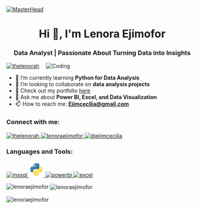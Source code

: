 [![MasterHead](https://raw.githubusercontent.com/iammert/TileProgressView/main/art/animatedart.gif)](https://linktr.ee/lenoraejimofor)
<h1 align="center">Hi 👋, I'm Lenora Ejimofor</h1>
<h3 align="center">Data Analyst | Passionate About Turning Data into Insights</h3>

<img align="right" alt="Coding" width="400" src="https://camo.githubusercontent.com/a76a24e5ac13898b4edd122abfb646130c01e55479cd2c291516d2f596bd5112/68747470733a2f2f6d69726f2e6d656469756d2e636f6d2f76322f726573697a653a6669743a313230302f302a64492d6f384833693077363653704b372e676966">

<p align="left"> 
  <a href="https://twitter.com/thelenorah" target="blank">
    <img src="https://img.shields.io/twitter/follow/thelenorah?logo=twitter&style=for-the-badge" alt="thelenorah" />
  </a> 
</p>

- 🌱 I’m currently learning **Python for Data Analysis**
- 👯 I’m looking to collaborate on **data analysis projects**
- 📝 Check out my portfolio [here](https://linktr.ee/lenoraejimofor)
- 💬 Ask me about **Power BI, Excel, and Data Visualization**
- 📫 How to reach me: **Ejimcecilia@gmail.com**

<h3 align="left">Connect with me:</h3>
<p align="left">
  <a href="https://twitter.com/thelenorah" target="blank">
    <img align="center" src="https://raw.githubusercontent.com/rahuldkjain/github-profile-readme-generator/master/src/images/icons/Social/twitter.svg" alt="thelenorah" height="30" width="40" />
  </a>
  <a href="https://linkedin.com/in/lenoraejimofor" target="blank">
    <img align="center" src="https://raw.githubusercontent.com/rahuldkjain/github-profile-readme-generator/master/src/images/icons/Social/linked-in-alt.svg" alt="lenoraejimofor" height="30" width="40" />
  </a>
  <a href="https://medium.com/@ejimcecilia" target="blank">
    <img align="center" src="https://raw.githubusercontent.com/rahuldkjain/github-profile-readme-generator/master/src/images/icons/Social/medium.svg" alt="@ejimcecilia" height="30" width="40" />
  </a>
</p>

<h3 align="left">Languages and Tools:</h3>
<p align="left"> 
  <a href="https://www.microsoft.com/en-us/sql-server" target="_blank" rel="noreferrer">
    <img src="https://www.svgrepo.com/show/303229/microsoft-sql-server-logo.svg" alt="mssql" width="40" height="40"/> 
  </a> 
  <a href="https://www.python.org" target="_blank" rel="noreferrer">
    <img src="https://raw.githubusercontent.com/devicons/devicon/master/icons/python/python-original.svg" alt="python" width="40" height="40"/> 
  </a> 
  <a href="https://powerbi.microsoft.com/" target="_blank" rel="noreferrer">
    <img src="https://upload.wikimedia.org/wikipedia/commons/c/cf/New_Power_BI_Logo.svg" alt="powerbi" width="40" height="40"/> 
  </a> 
 <a href="https://www.microsoft.com/en-us/microsoft-365/excel" target="_blank" rel="noreferrer">
  <img src="https://upload.wikimedia.org/wikipedia/commons/8/86/Microsoft_Office_Excel_%282018%E2%80%93present%29.svg" alt="excel" width="40" height="40"/> 
</a>
</p>

<p><img align="left" src="https://github-readme-stats.vercel.app/api/top-langs?username=lenoraejimofor&show_icons=true&locale=en&layout=compact" alt="lenoraejimofor" /></p>

<p>&nbsp;<img align="center" src="https://github-readme-stats.vercel.app/api?username=lenoraejimofor&show_icons=true&locale=en" alt="lenoraejimofor" /></p>

<p><img align="center" src="https://github-readme-streak-stats.herokuapp.com/?user=lenoraejimofor&" alt="lenoraejimofor" /></p>
